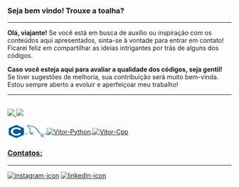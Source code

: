 ### Seja bem vindo! Trouxe a toalha?
---
**Olá, viajante!** Se você está em busca de auxílio ou inspiração com os conteúdos aqui apresentados, sinta-se à vontade para entrar em contato! Ficarei feliz em compartilhar as ideias intrigantes por trás de alguns dos códigos.

**Caso você esteja aqui para avaliar a qualidade dos códigos, seja gentil!** Se tiver sugestões de melhoria, sua contribuição será muito bem-vinda. Estou sempre aberto a evoluir e aperfeiçoar meu trabalho!

---
<br>
<div>
<a href="https://github.com/vitor-tml">
<img height="140em" src="https://github-readme-stats.vercel.app/api?username=vitor-tml&show_icons=true&theme=dracula&include_all_commits=true&count_private=true"/>
<img height="140em" src="https://github-readme-stats.vercel.app/api/top-langs/?username=vitor-tml&layout=compact&langs_count=7&theme=dracula"/>
 </div>
<div style= display: inline_block>
  <br>
 <img align="center" alt="Vitor-C" height="30" width="40" src="https://raw.githubusercontent.com/devicons/devicon/master/icons/c/c-plain.svg">
 <img align="center" alt="Vitor-MySQL" height="30" width="40" src="https://raw.githubusercontent.com/devicons/devicon/master/icons/mysql/mysql-plain.svg">
 <!--
 <img align="center" alt="Vitor-HTML" height="30" width="40" src="https://raw.githubusercontent.com/devicons/devicon/master/icons/html5/html5-original.svg">
 <img align="center" alt="Vitor-CSS" height="30" width="40" src="https://raw.githubusercontent.com/devicons/devicon/master/icons/css3/css3-original.svg">
 -->
 <img align="center" alt="Vitor-Python" height="30" width="40" src="https://www.svgrepo.com/show/303251/mysql-logo.svg">
 <img align="center" alt="Vitor-Cpp" height="30" width="40" src="https://upload.wikimedia.org/wikipedia/commons/thumb/1/18/ISO_C%2B%2B_Logo.svg/1822px-ISO_C%2B%2B_Logo.svg.png">
</div>
 
 
### Contatos: 
---
<div>
<a href="https://www.instagram.com/vitor_tml/" target="_blank"><img alt="instagram-icon" height"30" width= "40 "src="https://upload.wikimedia.org/wikipedia/commons/5/58/Instagram-Icon.png"></a>
<a href="https://www.linkedin.com/in/vitortml/" target="_blank"><img alt="linkedIn-icon" height"30" width= "40 "src="https://cdn-icons-png.flaticon.com/512/174/174857.png">
</a>
</div>


<!--
**Vitor-tml/vitor-tml** is a ✨ _special_ ✨ repository because its `README.md` (this file) appears on your GitHub profile.

Here are some ideas to get you started:

- 🔭 I’m currently working on ...
- 🌱 I’m currently learning ...
- 👯 I’m looking to collaborate on ...
- 🤔 I’m looking for help with ...
- 💬 Ask me about ...
- 📫 How to reach me: ...
- 😄 Pronouns: ...
- ⚡ Fun fact: ...
-->

